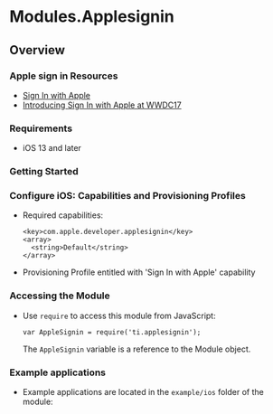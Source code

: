 # Modules.Applesignin

<TypeHeader/>

## Overview

### Apple sign in Resources
  - [Sign In with Apple](https://developer.apple.com/sign-in-with-apple/)
  - [Introducing Sign In with Apple  at WWDC17](https://developer.apple.com/videos/play/wwdc2019/706/)

### Requirements

  - iOS 13 and later

### Getting Started

### Configure iOS: Capabilities and Provisioning Profiles

-   Required capabilities:
  
        <key>com.apple.developer.applesignin</key>
        <array>
          <string>Default</string>
        </array>

-   Provisioning Profile entitled with 'Sign In with Apple' capability


### Accessing the Module

-   Use `require` to access this module from JavaScript:

        var AppleSignin = require('ti.applesignin');

    The `AppleSignin` variable is a reference to the Module object.

### Example applications

-   Example applications are located in the `example/ios` folder of the module:

<ApiDocs/>
